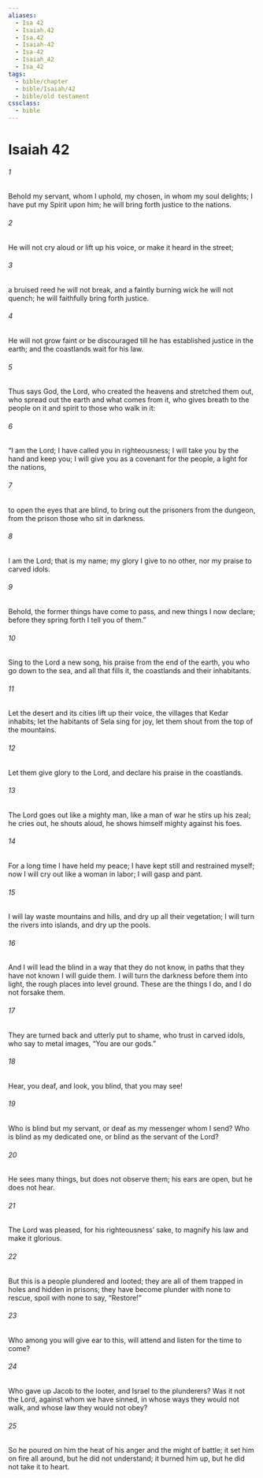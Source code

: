 ```yaml
---
aliases:
  - Isa 42
  - Isaiah.42
  - Isa.42
  - Isaiah-42
  - Isa-42
  - Isaiah_42
  - Isa_42
tags:
  - bible/chapter
  - bible/Isaiah/42
  - bible/old testament
cssclass:
  - bible
---
```


# Isaiah 42

###### 1
Behold my servant, whom I uphold, my chosen, in whom my soul delights; I have put my Spirit upon him; he will bring forth justice to the nations.
###### 2
He will not cry aloud or lift up his voice, or make it heard in the street;
###### 3
a bruised reed he will not break, and a faintly burning wick he will not quench; he will faithfully bring forth justice.
###### 4
He will not grow faint or be discouraged till he has established justice in the earth; and the coastlands wait for his law.
###### 5
Thus says God, the Lord, who created the heavens and stretched them out, who spread out the earth and what comes from it, who gives breath to the people on it and spirit to those who walk in it:
###### 6
“I am the Lord; I have called you in righteousness; I will take you by the hand and keep you; I will give you as a covenant for the people, a light for the nations,
###### 7
to open the eyes that are blind, to bring out the prisoners from the dungeon, from the prison those who sit in darkness.
###### 8
I am the Lord; that is my name; my glory I give to no other, nor my praise to carved idols.
###### 9
Behold, the former things have come to pass, and new things I now declare; before they spring forth I tell you of them.”
###### 10
Sing to the Lord a new song, his praise from the end of the earth, you who go down to the sea, and all that fills it, the coastlands and their inhabitants.
###### 11
Let the desert and its cities lift up their voice, the villages that Kedar inhabits; let the habitants of Sela sing for joy, let them shout from the top of the mountains.
###### 12
Let them give glory to the Lord, and declare his praise in the coastlands.
###### 13
The Lord goes out like a mighty man, like a man of war he stirs up his zeal; he cries out, he shouts aloud, he shows himself mighty against his foes.
###### 14
For a long time I have held my peace; I have kept still and restrained myself; now I will cry out like a woman in labor; I will gasp and pant.
###### 15
I will lay waste mountains and hills, and dry up all their vegetation; I will turn the rivers into islands, and dry up the pools.
###### 16
And I will lead the blind in a way that they do not know, in paths that they have not known I will guide them. I will turn the darkness before them into light, the rough places into level ground. These are the things I do, and I do not forsake them.
###### 17
They are turned back and utterly put to shame, who trust in carved idols, who say to metal images, “You are our gods.”
###### 18
Hear, you deaf, and look, you blind, that you may see!
###### 19
Who is blind but my servant, or deaf as my messenger whom I send? Who is blind as my dedicated one, or blind as the servant of the Lord?
###### 20
He sees many things, but does not observe them; his ears are open, but he does not hear.
###### 21
The Lord was pleased, for his righteousness’ sake, to magnify his law and make it glorious.
###### 22
But this is a people plundered and looted; they are all of them trapped in holes and hidden in prisons; they have become plunder with none to rescue, spoil with none to say, “Restore!”
###### 23
Who among you will give ear to this, will attend and listen for the time to come?
###### 24
Who gave up Jacob to the looter, and Israel to the plunderers? Was it not the Lord, against whom we have sinned, in whose ways they would not walk, and whose law they would not obey?
###### 25
So he poured on him the heat of his anger and the might of battle; it set him on fire all around, but he did not understand; it burned him up, but he did not take it to heart.


